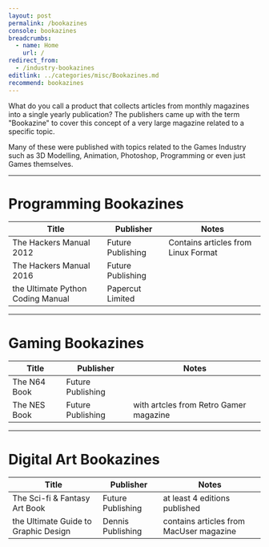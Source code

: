 ```yaml
---
layout: post
permalink: /bookazines
console: bookazines
breadcrumbs:
  - name: Home
    url: /
redirect_from:
  - /industry-bookazines
editlink: ../categories/misc/Bookazines.md
recommend: bookazines
---
```

What do you call a product that collects articles from monthly magazines into a single yearly publication? 
The publishers came up with the term "Bookazine" to cover this concept of a very large magazine related to a specific topic.

Many of these were published with topics related to the Games Industry such as 3D Modelling, Animation, Photoshop, Programming or even just Games themselves.

---
# Programming Bookazines

Title | Publisher | Notes
---|---|---
The Hackers Manual 2012 | Future Publishing | Contains articles from Linux Format
The Hackers Manual 2016 | Future Publishing | 
the Ultimate Python Coding Manual | Papercut Limited | 

---
# Gaming Bookazines

Title | Publisher | Notes
---|---|---
The N64 Book | Future Publishing | 
The NES Book | Future Publishing | with artcles from Retro Gamer magazine

---
# Digital Art Bookazines

Title | Publisher | Notes
---|---|---
The Sci-fi & Fantasy Art Book | Future Publishing | at least 4 editions published
the Ultimate Guide to Graphic Design | Dennis Publishing | contains articles from MacUser magazine
